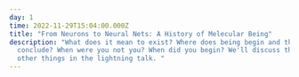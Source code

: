 ```yaml
---
day: 1
time: 2022-11-29T15:04:00.000Z
title: "From Neurons to Neural Nets: A History of Melecular Being"
description: "What does it mean to exist? Where does being begin and the natural
  conclude? When were you not you? When did you begin? We'll discuss this and
  other things in the lightning talk. "
---
```

